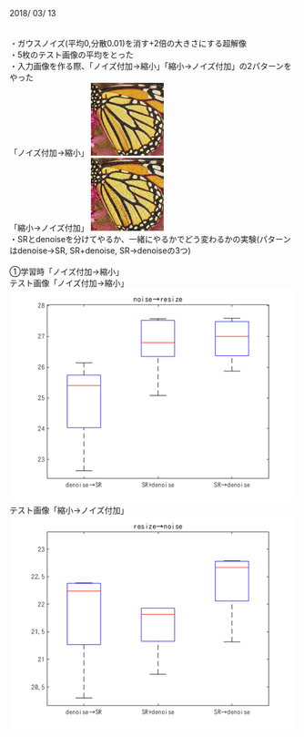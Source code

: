 2018/ 03/ 13 <br><br>
<br>
・ガウスノイズ(平均0,分散0.01)を消す+2倍の大きさにする超解像<br>
・5枚のテスト画像の平均をとった<br>
・入力画像を作る際、「ノイズ付加→縮小」「縮小→ノイズ付加」の2パターンをやった<br>
「ノイズ付加→縮小」
<img src="https://raw.githubusercontent.com/mashimomiku/ScSR/master/Data/0316/testnoisesize.bmp"><br>
「縮小→ノイズ付加」
<img src="https://raw.githubusercontent.com/mashimomiku/ScSR/master/Data/0316/testsizenoise.bmp"><br>
・SRとdenoiseを分けてやるか、一緒にやるかでどう変わるかの実験(パターンはdenoise→SR, SR+denoise, SR→denoiseの3つ)<br>
<br>
①学習時「ノイズ付加→縮小」<br>
テスト画像「ノイズ付加→縮小」<br>
<img src="https://raw.githubusercontent.com/mashimomiku/ScSR/master/Data/0316/01.bmp"><br>
テスト画像「縮小→ノイズ付加」<br>
<img src="https://raw.githubusercontent.com/mashimomiku/ScSR/master/Data/0316/02.bmp"><br>
